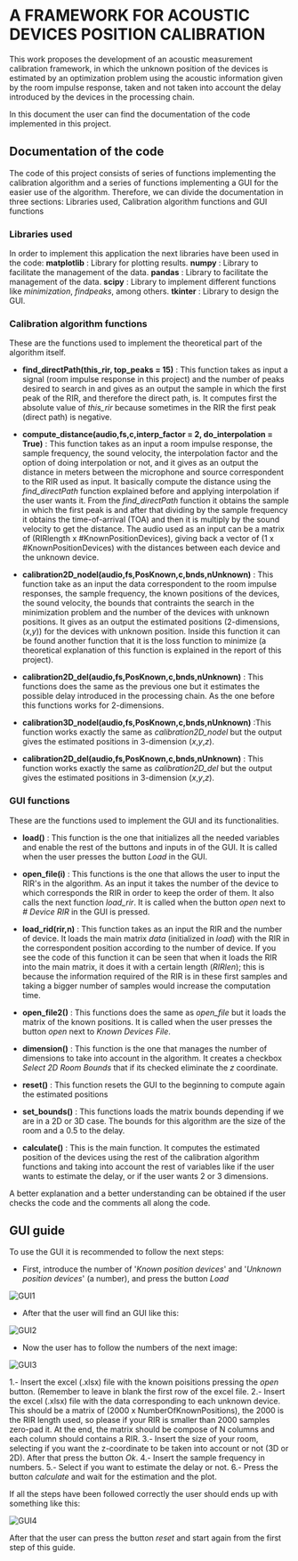 # A FRAMEWORK FOR ACOUSTIC DEVICES POSITION CALIBRATION
This work proposes the development of an acoustic measurement calibration framework, in which the unknown position of the devices is estimated by an optimization problem using the acoustic information given by the room impulse response, taken and not taken into account the delay introduced by the devices in the processing chain. 

In this document the user can find the documentation of the code implemented in this project. 

## Documentation of the code
The code of this project consists of series of functions implementing the calibration algorithm and a series of functions implementing a GUI for the easier use of the algorithm. Therefore, we can divide the documentation in three sections: Libraries used, Calibration algorithm functions and GUI functions 

### Libraries used

In order to implement this application the next libraries have been used in the code:
**matplotlib** : Library for plotting results. 
**numpy** : Library to facilitate the management of the data.
**pandas** : Library to facilitate the management of the data.
**scipy** : Library to implement different functions like *minimization*, *findpeaks*, among others.
**tkinter** : Library to design the GUI.

### Calibration algorithm functions

These are the functions used to implement the theoretical part of the algorithm itself.
- **find_directPath(this_rir, top_peaks = 15)** : This function takes as input a signal (room impulse response in this project) and the number of peaks desired to search in and gives as an output the sample in which the first peak of the RIR, and therefore the direct path, is. It computes first the absolute value of *this_rir* because sometimes in the RIR the first peak (direct path) is negative.

- **compute_distance(audio,fs,c,interp_factor = 2, do_interpolation = True)** : This function takes as an input a room impulse response, the sample frequency, the sound velocity, the interpolation factor and the option of doing interpolation or not, and it gives as an output the distance in meters between the microphone and source correspondent to the RIR used as input. It basically compute the distance using the *find_directPath* function explained before and applying interpolation if the user wants it. From the *find_directPath* function it obtains the sample in which the first peak is and after that dividing by the sample frequency it obtains the time-of-arrival (TOA) and then it is multiply by the sound velocity to get the distance. The audio used as an input can be a matrix of (RIRlength x #KnownPositionDevices), giving back a vector of (1 x #KnownPositionDevices) with the distances between each device and the unknown device.

- **calibration2D_nodel(audio,fs,PosKnown,c,bnds,nUnknown)** : This function take as an input the data correspondent to the room impulse responses, the sample frequency, the known positions of the devices, the sound velocity, the bounds that contraints the search in the minimization problem and the number of the devices with unknown positions. It gives as an output the estimated positions (2-dimensions, (*x*,*y*)) for the devices with unknown position. Inside this function it can be found another function that it is the loss function to minimize (a theoretical explanation of this function is explained in the report of this project).

- **calibration2D_del(audio,fs,PosKnown,c,bnds,nUnknown)** : This functions does the same as the previous one but it estimates the possible delay introduced in the processing chain. As the one before this functions works for 2-dimensions. 

- **calibration3D_nodel(audio,fs,PosKnown,c,bnds,nUnknown)** :This function works exactly the same as *calibration2D_nodel* but the output gives the estimated positions in 3-dimension (*x*,*y*,*z*). 

- **calibration2D_del(audio,fs,PosKnown,c,bnds,nUnknown)** : This function works exactly the same as *calibration2D_del* but the output gives the estimated positions in 3-dimension (*x*,*y*,*z*). 


### GUI functions

These are the functions used to implement the GUI and its functionalities.
- **load()** : This function is the one that initializes all the needed variables and enable the rest of the buttons and inputs in of the GUI. It is called when the user presses the button *Load* in the GUI.

- **open_file(i)** : This functions is the one that allows the user to input the RIR's in the algorithm. As an input it takes the number of the device to which corresponds the RIR in order to keep the order of them. It also calls the next function *load_rir*. It is called when the button *open* next to *# Device RIR* in the GUI is pressed.

- **load_rid(rir,n)** : This function takes as an input the RIR and the number of device. It loads the main matrix *data* (initialized in *load*) with the RIR in the correspondent position according to the number of device. If you see the code of this function it can be seen that when it loads the RIR into the main matrix, it does it with a certain length (*RIRlen*); this is because the information required of the RIR is in these first samples and taking a bigger number of samples would increase the computation time. 

- **open_file2()** : This functions does the same as *open_file* but it loads the matrix of the known positions. It is called when the user presses the button *open* next to *Known Devices File*. 

- **dimension()** : This function is the one that manages the number of dimensions to take into account in the algorithm. It creates a checkbox *Select 2D Room Bounds* that if its checked eliminate the *z* coordinate. 

- **reset()** : This function resets the GUI to the beginning to compute again the estimated positions 

- **set_bounds()** : This functions loads the matrix bounds depending if we are in a 2D or 3D case. The bounds for this algorithm are the size of the room and a 0.5 to the delay.

- **calculate()** : This is the main function. It computes the estimated position of the devices using the rest of the calibration algorithm functions and taking into account the rest of variables like if the user wants to estimate the delay, or if the user wants 2 or 3 dimensions.

A better explanation and a better understanding can be obtained if the user checks the code and the comments all along the code.


## GUI guide

To use the GUI it is recommended to follow the next steps:

- First, introduce the number of '*Known position devices*' and '*Unknown position devices*' (a number), and press the button *Load*

![GUI1](images/GUI1.PNG)

- After that the user will find an GUI like this:

![GUI2](images/GUI2.PNG)

- Now the user has to follow the numbers of the next image: 

![GUI3](images/GUI3.PNG)

1.- Insert the excel (.xlsx) file with the known poisitions pressing the *open* button. (Remember to leave in blank the first row of the excel file.
2.- Insert the excel (.xlsx) file with the data corresponding to each unknown device. This should be a matrix of (2000 x NumberOfKnownPositions), the 2000 is the RIR length used, so please if your RIR is smaller than 2000 samples zero-pad it. At the end, the matrix should be compose of N columns and each column should contains a RIR. 
3.- Insert the size of your room, selecting if you want the z-coordinate to be taken into account or not (3D or 2D). After that press the button *Ok*.
4.- Insert the sample frequency in numbers.
5.- Select if you want to estimate the delay or not.
6.- Press the button *calculate* and wait for the estimation and the plot.

If all the steps have been followed correctly the user should ends up with something like this:

![GUI4](images/GUI4.PNG)

After that the user can press the button *reset* and start again from the first step of this guide.

